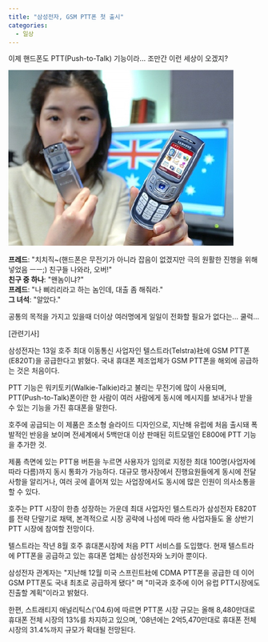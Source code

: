 ```yaml
---
title: "삼성전자, GSM PTT폰 첫 출시"
categories:
  - 일상
---
```


이제 핸드폰도 PTT(Push-to-Talk) 기능이라... 조만간 이런 세상이 오겠지?  

![](/assets/images/posts/2005/02/fk200000000072.jpg)  
  
**프레드**: "치치직~(핸드폰은 무전기가 아니라 잡음이 없겠지만 극의 원활한 진행을 위해 넣었음 ㅡㅡ;) 친구들 나와라, 오버!"  
**친구 중 하나**: "왠놈이냐?"  
**프레드**: "나 삐리리라고 하는 놈인데, 대출 좀 해줘라."  
**그 녀석**: "알았다."  
  
공통의 목적을 가지고 있을때 더이상 여러명에게 일일이 전화할 필요가 없다는... 쿨럭...  
  
[관련기사]

삼성전자는 13일 호주 최대 이동통신 사업자인 텔스트라(Telstra)社에 GSM PTT폰(E820T)을 공급한다고 밝혔다. 국내 휴대폰 제조업체가 GSM PTT폰을 해외에 공급하는 것은 처음이다.  
  
PTT 기능은 워키토키(Walkie-Talkie)라고 불리는 무전기에 많이 사용되며, PTT(Push-to-Talk)폰이란 한 사람이 여러 사람에게 동시에 메시지를 보내거나 받을 수 있는 기능을 가진 휴대폰을 말한다.  
  
호주에 공급되는 이 제품은 초소형 슬라이드 디자인으로, 지난해 유럽에 처음 출시돼 폭발적인 반응을 보이며 전세계에서 5백만대 이상 판매된 히트모델인 E800에 PTT 기능을 추가한 것.  
  
제품 측면에 있는 PTT용 버튼을 누르면 사용자가 임의로 지정한 최대 100명(사업자에 따라 다름)까지 동시 통화가 가능하다. 대규모 행사장에서 진행요원들에게 동시에 전달사항을 알리거나, 여러 곳에 흩어져 있는 사업장에서도 동시에 많은 인원이 의사소통을 할 수 있다.  
  
호주는 PTT 시장이 한층 성장하는 가운데 최대 사업자인 텔스트라가 삼성전자 E820T를 전략 단말기로 채택, 본격적으로 시장 공략에 나섬에 따라 他 사업자들도 올 상반기 PTT 시장에 참여할 전망이다.  
  
텔스트라는 작년 8월 호주 휴대폰시장에 처음 PTT 서비스를 도입했다. 현재 텔스트라에 PTT폰을 공급하고 있는 휴대폰 업체는 삼성전자와 노키아 뿐이다.  
  
삼성전자 관계자는 "지난해 12월 미국 스프린트社에 CDMA PTT폰을 공급한 데 이어 GSM PTT폰도 국내 최초로 공급하게 됐다" 며 "미국과 호주에 이어 유럽 PTT시장에도 진출할 계획"이라고 밝혔다.  
  
한편, 스트래티지 애널리틱스('04.6)에 따르면 PTT폰 시장 규모는 올해 8,480만대로 휴대폰 전체 시장의 13%를 차지하고 있으며, '08년에는 2억5,470만대로 휴대폰 전체 시장의 31.4%까지 규모가 확대될 전망된다.
